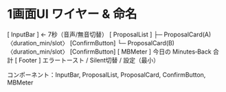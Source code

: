 # 1画面UI ワイヤー & 命名

[ InputBar ] ← 7秒（音声/無音切替）
[ ProposalList ]
  ├─ ProposalCard(A) 〈duration_min/slot〉 [ConfirmButton]
  └─ ProposalCard(B) 〈duration_min/slot〉 [ConfirmButton]
[ MBMeter ] 今日の Minutes‑Back 合計
[ Footer ] エラートースト / Silent切替 / 設定（最小）

コンポーネント：InputBar, ProposalList, ProposalCard, ConfirmButton, MBMeter
